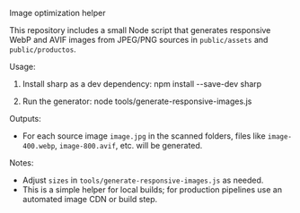 Image optimization helper

This repository includes a small Node script that generates responsive WebP and AVIF images from JPEG/PNG sources in `public/assets` and `public/productos`.

Usage:
1. Install sharp as a dev dependency:
   npm install --save-dev sharp

2. Run the generator:
   node tools/generate-responsive-images.js

Outputs:
- For each source image `image.jpg` in the scanned folders, files like `image-400.webp`, `image-800.avif`, etc. will be generated.

Notes:
- Adjust `sizes` in `tools/generate-responsive-images.js` as needed.
- This is a simple helper for local builds; for production pipelines use an automated image CDN or build step.
